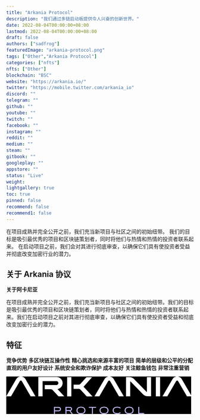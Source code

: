 ```yaml
---
title: "Arkania Protocol"
description: "我们通过多链启动板提供令人兴奋的创新世界。"
date: 2022-08-04T00:00:00+08:00
lastmod: 2022-08-04T00:00:00+08:00
draft: false
authors: ["sadfrog"]
featuredImage: "arkania-protocol.png"
tags: ["Other","Arkania Protocol"]
categories: ["nfts"]
nfts: ["Other"]
blockchain: "BSC"
website: "https://arkania.io/"
twitter: "https://mobile.twitter.com/arkania_io"
discord: ""
telegram: ""
github: ""
youtube: ""
twitch: ""
facebook: ""
instagram: ""
reddit: ""
medium: ""
steam: ""
gitbook: ""
googleplay: ""
appstore: ""
status: "Live"
weight: 
lightgallery: true
toc: true
pinned: false
recommend: false
recommend1: false
---
```

<p>在项目成熟并完全公开之前，我们充当新项目与社区之间的初始纽带。 我们的目标是吸引最优秀的项目和区块链策划者，同时将他们与热情和热情的投资者联系起来。 在启动项目之前，我们会对其进行彻底审查，以确保它们具有使投资者受益并彻底改变加密行业的潜力。</p>



## 关于 Arkania 协议

**关于阿卡尼亚**

在项目成熟并完全公开之前，我们充当新项目与社区之间的初始纽带。我们的目标是吸引最优秀的项目和区块链策划者，同时将他们与热情和热情的投资者联系起来。我们在启动项目之前对其进行彻底审查，以确保它们具有使投资者受益和彻底改变加密行业的潜力。



## 特征

**竞争优势**  **多区块链互操作性**  **精心挑选和来源丰富的项目**  **简单的层级和公平的分配**  **直观的用户友好设计**  **系统安全和欺诈保护**  **成本友好**  **关注鲸鱼钱包**  **非常注重营销** 



![](sadfrog.png)